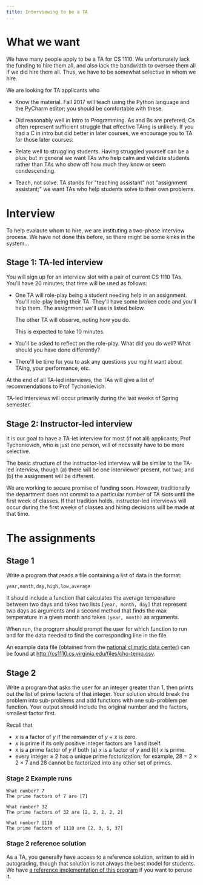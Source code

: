 ```yaml
---
title: Interviewing to be a TA
...
```


# What we want

We have many people apply to be a TA for CS 1110.
We unfortunately lack the funding to hire them all, and also lack the bandwidth to oversee them all if we did hire them all.
Thus, we have to be somewhat selective in whom we hire.

We are looking for TA applicants who

-   Know the material.
    Fall 2017 will teach using the Python language and the PyCharm editor;
    you should be comfortable with these.

-   Did reasonably well in Intro to Programming.
    As and Bs are prefered;
    Cs often represent sufficient struggle that effective TAing is unlikely.
    If you had a C in intro but did better in later courses,
    we encourage you to TA for those later courses.

-   Relate well to struggling students.
    Having struggled yourself can be a plus;
    but in general we want TAs who help calm and validate students
    rather than TAs who show off how much they know or seem condescending.

-   Teach, not solve.
    TA stands for "teaching assistant" not "assignment assistant;"
    we want TAs who help students solve to their own problems.

# Interview

To help evalaute whom to hire, we are instituting a two-phase interview process.
We have not done this before, so there might be some kinks in the system…

## Stage 1: TA-led interview

You will sign up for an interview slot with a pair of current CS 1110 TAs.
You'll have 20 minutes; that time will be used as follows:

-   One TA will role-play being a student needing help in an assignment.
    You'll role-play being their TA.
    They'll have some broken code and you'll help them.
    The assignment we'll use is listed below.
    
    The other TA will observe, noting how you do.
    
    This is expected to take 10 minutes.
    
-   You'll be asked to reflect on the role-play.
    What did you do well?  What should you have done differently?

-   There'll be time for you to ask any questions you mgiht want
    about TAing, your performance, etc.

At the end of all TA-led interviews, the TAs will give a list of recommendations to Prof Tychonievich.

TA-led interviews will occur primarily during the last weeks of Spring semester.

## Stage 2: Instructor-led interview

It is our goal to have a TA-let interview for most (if not all) applicants;
Prof Tychonievich, who is just one person, will of necessity have to be more selective.

The basic structure of the instructor-led interview will be similar to the TA-led interview,
though (a) there will be one interviewer present, not two; and (b) the assignment will be different.

We are working to secure promise of funding soon.
However, traditionally the department does not commit to a particular number of TA slots until the first week of classes.
If that tradition holds, instructor-led interviews will occur during the first weeks of classes and hiring decisions will be made at that time.

# The assignments

## Stage 1

Write a program that reads a file containing a list of data in the format:

````
year,month,day,high,low,average
````

It should include a function that calculates the average temperature between two days and takes two lists `[year, month, day]` that represent two days as arguments
and a second method that finds the max temperature in a given month and takes `(year, month)` as arguments.

When run, the program should prompt the user for which function to run and for the data needed to find the corresponding line in the file.

An example data file (obtained from the [national climatic data center](https://www.ncdc.noaa.gov/)) can be found at <http://cs1110.cs.virginia.edu/files/cho-temp.csv>.

## Stage 2

Write a program that asks the user for an integer greater than 1, then prints out the list of prime factors of that integer.
Your solution should break the problem into sub-problems and add functions with one sub-problem per function.
Your output should include the original number and the factors, smallest factor first.

Recall that 

-   *x* is a factor of *y* if the remainder of *y* ÷ *x* is zero.
-   *x* is prime if its only positive integer factors are 1 and itself.
-   *x* is a prime factor of *y* if both (a) *x* is a factor of *y* and (b) *x* is prime.
-   every integer ≥ 2 has a unique prime factorization; for example, 28 = 2 × 2 × 7 and 28 cannot be factorized into any other set of primes.


### Stage 2 Example runs

````
What number? 7
The prime factors of 7 are [7]
````

````
What number? 32
The prime factors of 32 are [2, 2, 2, 2, 2]
````

````
What number? 1110
The prime factors of 1110 are [2, 3, 5, 37]
````

### Stage 2 reference solution

As a TA, you generally have access to a reference solution, written to aid in autograding, though that solution is not always the best model for students.  We have [a reference implementation of this program](files/factor.py) if you want to peruse it.

